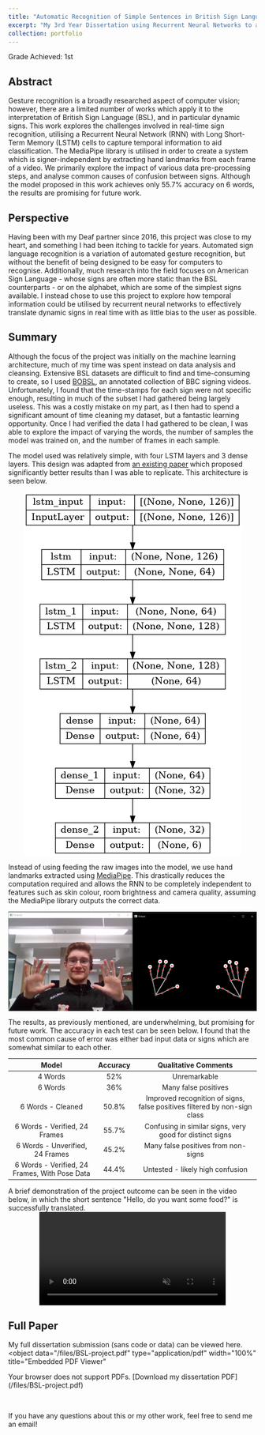 ```yaml
---
title: "Automatic Recognition of Simple Sentences in British Sign Language using Computer Vision and Machine Learning"
excerpt: "My 3rd Year Dissertation using Recurrent Neural Networks to accurately translate a range of dynamic signs in BSL<br/><img src='/images/BSL-Cover.png'>"
collection: portfolio
---
```

Grade Achieved: 1st

## Abstract

Gesture recognition is a broadly researched aspect of computer vision; however, there are a limited number of works which apply it to the interpretation of British Sign Language (BSL), and in particular dynamic signs. This work explores the challenges involved in real-time sign recognition, utilising a Recurrent Neural Network (RNN) with Long Short-Term Memory (LSTM) cells to capture temporal information to aid classification. The MediaPipe library is utilised in order to create a system which is signer-independent by extracting hand landmarks from each frame of a video. We primarily explore the impact of various data pre-processing steps, and analyse common causes of confusion between signs. Although the model proposed in this work achieves only 55.7% accuracy on 6 words, the results are promising for future work.

## Perspective
Having been with my Deaf partner since 2016, this project was close to my heart, and something I had been itching to tackle for years. Automated sign language recognition is a variation of automated gesture recognition, but without the benefit of being designed to be easy for computers to recognise. Additionally, much research into the field focuses on American Sign Language - whose signs are often more static than the BSL counterparts - or on the alphabet, which are some of the simplest signs available. I instead chose to use this project to explore how temporal information could be utilised by recurrent neural networks to effectively translate dynamic signs in real time with as little bias to the user as possible. 

## Summary
Although the focus of the project was initially on the machine learning architecture, much of my time was spent instead on data analysis and cleansing. Extensive BSL datasets are difficult to find and time-consuming to create, so I used [BOBSL](https://www.robots.ox.ac.uk/~vgg/data/bobsl/), an annotated collection of BBC signing videos. Unfortunately, I found that the time-stamps for each sign were not specific enough, resulting in much of the subset I had gathered being largely useless. This was a costly mistake on my part, as I then had to spend a significant amount of time cleaning my dataset, but a fantastic learning opportunity. Once I had verified the data I had gathered to be clean, I was able to explore the impact of varying the words, the number of samples the model was trained on, and the number of frames in each sample.

The model used was relatively simple, with four LSTM layers and 3 dense layers. This design was adapted from [an existing paper](https://www.mdpi.com/2079-9292/11/19/3228) which proposed significantly better results than I was able to replicate. This architecture is seen below.

<img src="/images/BSL/model_plot_original.png" style="display:block; margin: 0 auto;" />

Instead of using feeding the raw images into the model, we use hand landmarks extracted using [MediaPipe](https://ai.google.dev/edge/mediapipe/solutions/vision/hand_landmarker). This drastically reduces the computation required and allows the RNN to be completely independent to features such as skin colour, room brightness and camera quality, assuming the MediaPipe library outputs the correct data. 

<img src="/images/BSL/Hand Detection.png" style="display:block; margin: 0 auto;" />

The results, as previously mentioned, are underwhelming, but promising for future work. The accuracy in each test can be seen below. I found that the most common cause of error was either bad input data or signs which are somewhat similar to each other.

|                   **Model**                   | **Accuracy** |                          **Qualitative Comments**                         |
|:---------------------------------------------:|:------------:|:-------------------------------------------------------------------------:|
|                    4 Words                    |      52%     |                                Unremarkable                               |
|                    6 Words                    |      36%     |                            Many false positives                           |
|               6 Words - Cleaned               |     50.8%    | Improved recognition of signs, false positives filtered by non-sign class |
|         6 Words - Verified, 24 Frames         |     55.7%    |          Confusing in similar signs, very good for distinct signs         |
|        6 Words - Unverified, 24 Frames        |     45.2%    |                    Many false positives from non-signs                    |
| 6 Words - Verified, 24 Frames, With Pose Data |     44.4%    |                      Untested - likely high confusion                     |

A brief demonstration of the project outcome can be seen in the video below, in which the short sentence "Hello, do you want some food?" is successfully translated.
<video width="75%" controls muted style="display:block; margin: 0 auto;">
    <source src="/files/BSL-demo.mp4" type="video/mp4">
    Your browser does not support the video tag.
</video>


## Full Paper
My full dissertation submission (sans code or data) can be viewed here.
<object
  data="/files/BSL-project.pdf"
  type="application/pdf"
  width="100%"
  title="Embedded PDF Viewer"
>
  <p>
    Your browser does not support PDFs. [Download my dissertation PDF](/files/BSL-project.pdf)
  </p>
</object>

<br>

If you have any questions about this or my other work, feel free to send me an email!
